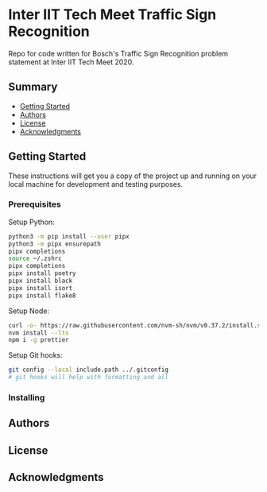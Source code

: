# Inter IIT Tech Meet Traffic Sign Recognition

Repo for code written for Bosch's Traffic Sign Recognition problem statement at Inter IIT Tech Meet 2020.

## Summary

  - [Getting Started](#getting-started)
  - [Authors](#authors)
  - [License](#license)
  - [Acknowledgments](#acknowledgments)

## Getting Started

These instructions will get you a copy of the project up and running on
your local machine for development and testing purposes.

### Prerequisites

Setup Python:
```sh
python3 -m pip install --user pipx
python3 -m pipx ensurepath
pipx completions
source ~/.zshrc
pipx completions
pipx install poetry
pipx install black
pipx install isort
pipx install flake8
```

Setup Node:
```sh
curl -o- https://raw.githubusercontent.com/nvm-sh/nvm/v0.37.2/install.sh | bash
nvm install --lts
npm i -g prettier
```

Setup Git hooks:
```sh
git config --local include.path ../.gitconfig
# git hooks will help with formatting and all
```

### Installing

## Authors

## License

## Acknowledgments

